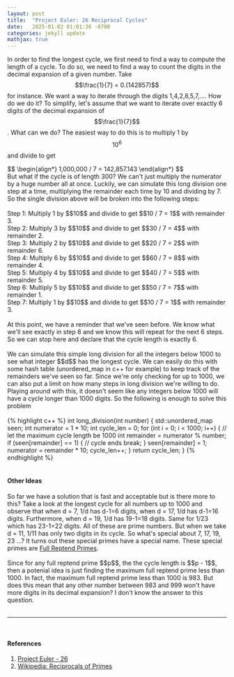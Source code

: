 ```yaml
---
layout: post
title:  "Project Euler: 26 Reciprocal Cycles"
date:   2025-01-02 01:01:36 -0700
categories: jekyll update
mathjax: true
---
```

In order to find the longest cycle, we first need to find a way to compute the length of a cycle. To do so, we need to find a way to count the digits in the decimal expansion of a given number. Take $$\frac{1}{7} = 0.(142857)$$ for instance. We want a way to iterate through the digits 1,4,2,8,5,7,.... How do we do it? To simplify, let's assume that we want to iterate over exactly 6 digits of the decimal expansion of $$\frac{1}{7}$$. What can we do? The easiest way to do this is to multiply 1 by $$10^6$$ and divide to get
<div>
	$$
	\begin{align*}
1,000,000 / 7 = 142,857.143
	\end{align*}
	$$
</div>
But what if the cycle is of length 300? We can't just multiply the numerator by a huge number all at once. Luckily, we can simulate this long division one step at a time, multiplying the remainder each time by 10 and dividing by 7. So the single division above will be broken into the following steps:
<br>
<br>
Step 1:
Multiply 1 by $$10$$ and divide to get $$10 / 7 = 1$$ with remainder 3.
<br>
Step 2:
Multiply 3 by $$10$$ and divide to get $$30 / 7 = 4$$ with remainder 2.
<br>
Step 3:
Multiply 2 by $$10$$ and divide to get $$20 / 7 = 2$$ with remainder 6.
<br>
Step 4:
Multiply 6 by $$10$$ and divide to get $$60 / 7 = 8$$ with remainder 4.
<br>
Step 5:
Multiply 4 by $$10$$ and divide to get $$40 / 7 = 5$$ with remainder 5.
<br>
Step 6:
Multiply 5 by $$10$$ and divide to get $$50 / 7 = 7$$ with remainder 1.
<br>
Step 7:
Multiply 1 by $$10$$ and divide to get $$10 / 7 = 1$$ with remainder 3.
<br>
<br>
At this point, we have a reminder that we've seen before. We know what we'll see exactly in step 8 and we know this will repeat for the next 6 steps. So we can stop here and declare that the cycle length is exactly 6.
<br>
<br>
We can simulate this simple long division for all the integers below 1000 to see what integer $$d$$ has the longest cycle. We can easily do this with some hash table (unordered_map in c++ for example) to keep track of the remainders we've seen so far. Since we're only checking for up to 1000, we can also put a limit on how many steps in long division we're willing to do. Playing around with this, it doesn't seem like any integers below 1000 will have a cycle longer than 1000 digits. So the following is enough to solve this problem
<br>
<br>
{% highlight c++ %}
int long_division(int number) {
    std::unordered_map<int,int> seen;
    int numerator = 1 * 10;
    int cycle_len = 0;
    for (int i = 0; i < 1000; i++) { // let the maximum cycle length be 1000
        int remainder = numerator % number;
        if (seen[remainder] == 1) { // cycle ends
            break;
        }
        seen[remainder] = 1;
        numerator = remainder * 10;
        cycle_len++;
    }
    return cycle_len;
}
{% endhighlight %}
<br>
<br>
<!------------------------------------------------------------------------------------>
<h4><b>Other Ideas</b></h4>
So far we have a solution that is fast and acceptable but is there more to this? Take a look at the longest cycle for all numbers up to 1000 and observe that when d = 7, 1/d has d-1=6 digits, when d = 17, 1/d has d-1=16 digits. Furthermore, when d = 19, 1/d has 19-1=18 digits. Same for 1/23 which has 23-1=22 digits. All of these are prime numbers. But when we take d = 11, 1/11 has only two digits in its cycle. So what's special about 7, 17, 19, 23 ...? It turns out these special primes have a special name. These special primes are <a href="https://strncat.github.io/jekyll/update/2025/01/05/reptend-prime.html">Full Reptend Primes</a>.
<br>
<br>
Since for any full reptend prime $$p$$, the the cycle length is $$p - 1$$, then a potenial idea is just finding the maximum full reptend prime less than 1000. In fact, the maximum full reptend prime less than 1000 is 983. But does this mean that any other number between 983 and 999 won't have more digits in its decimal expansion? I don't know the answer to this question.
<br>
<br>
<hr>
<br>
<!------------------------------------------------------------------------------------>
<h4><b>References</b></h4>
<ol>
<li><a href="https://projecteuler.net/problem=26">Project Euler - 26</a></li>
<li><a href="https://en.wikipedia.org/wiki/Reciprocals_of_primes">Wikipedia: Reciprocals of Primes</a></li>
</ol>
<br>
<br>


